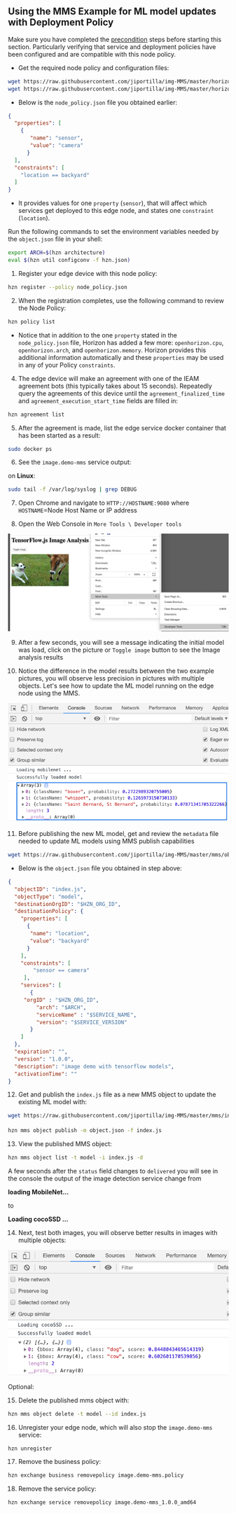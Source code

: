 ## <a id=using-image-mms-pattern></a> Using the MMS Example for ML model updates with Deployment Policy

Make sure you have completed the [precondition](https://github.com/jiportilla/img-MMS/blob/master/docs/preconditions.md) steps before starting this section. Particularly verifying that service and deployment policies have been configured and are compatible with this node policy.

- Get the required node policy and configuration files:
```bash
wget https://raw.githubusercontent.com/jiportilla/img-MMS/master/horizon/node_policy.json
wget https://raw.githubusercontent.com/jiportilla/img-MMS/master/horizon/hzn.json
```

- Below is the `node_policy.json` file you obtained earlier:

```json
{
  "properties": [
    {
       "name": "sensor",
       "value": "camera"
      }
  ],
  "constraints": [
	"location == backyard"
  ]
}
```
- It provides values for one `property` (`sensor`), that will affect which services get deployed to this edge node, and states one `constraint` (`location`).

Run the following commands to set the environment variables needed by the `object.json` file in your shell:

```bash
export ARCH=$(hzn architecture)
eval $(hzn util configconv -f hzn.json)
```

1. Register your edge device with this node policy:

```bash
hzn register --policy node_policy.json
```

2. When the registration completes, use the following command to review the Node Policy:

```bash
hzn policy list
```

- Notice that in addition to the one `property` stated in the `node_policy.json` file, Horizon has added a few more: `openhorizon.cpu`, `openhorizon.arch`, and `openhorizon.memory`. Horizon provides this additional information automatically and these `properties` may be used in any of your Policy `constraints`.

4. The edge device will make an agreement with one of the IEAM agreement bots (this typically takes about 15 seconds). Repeatedly query the agreements of this device until the `agreement_finalized_time` and `agreement_execution_start_time` fields are filled in:

```bash
hzn agreement list
```

5. After the agreement is made, list the edge service docker container that has been started as a result:

```bash
sudo docker ps
```


6. See the `image.demo-mms` service output:

  on **Linux**:

  ```bash
  sudo tail -f /var/log/syslog | grep DEBUG
  ```

7. Open Chrome and navigate to `HTTP://HOSTNAME:9080` where `HOSTNAME`=Node Host Name or IP address


8. Open the Web Console in `More Tools \ Developer tools`

![MMS Example page](tools.png)

9. After a few seconds, you will see a message indicating the initial model was load, click on the picture or `Toggle image` button to see the Image analysis results

10. Notice the difference in the model results between the two example pictures, you will observe less precision in pictures with multiple objects. Let's see how to update the ML model running on the edge node using the MMS.

![MMS Example console](mobilenet.png)


11. Before publishing the new ML model, get and review the `metadata` file needed to update ML models using MMS publish capabilities

```bash
wget https://raw.githubusercontent.com/jiportilla/img-MMS/master/mms/object.json
```

- Below is the `object.json` file you obtained in step above:

```json
{
  "objectID": "index.js",
  "objectType": "model",
  "destinationOrgID": "$HZN_ORG_ID",
  "destinationPolicy": {
    "properties": [
      {
       "name": "location",
       "value": "backyard"
      }
    ],
    "constraints": [
        "sensor == camera"
     ],
    "services": [
       {
	 "orgID" : "$HZN_ORG_ID",
         "arch": "$ARCH",
         "serviceName" : "$SERVICE_NAME",
         "version": "$SERVICE_VERSION"
       }
    ]
  }, 
  "expiration": "",
  "version": "1.0.0",
  "description": "image demo with tensorflow models",
  "activationTime": ""
}
```

12. Get and publish the `index.js` file as a new MMS object to update the existing ML model with:
```bash
wget https://raw.githubusercontent.com/jiportilla/img-MMS/master/mms/index.js

hzn mms object publish -m object.json -f index.js
```

13. View the published MMS object:
```bash
hzn mms object list -t model -i index.js -d
```

A few seconds after the `status` field changes to `delivered` you will see in the console the output of the image detection service change from 

**loading MobileNet...**

to 

**Loading cocoSSD ...**


14. Next, test both images, you will observe better results in images with multiple objects:

![MMS Example console after](cocoSSD.png)


Optional:

15. Delete the published mms object with:
```bash
hzn mms object delete -t model --id index.js
```

16. Unregister your edge node, which will also stop the `image.demo-mms` service:

```bash
hzn unregister
```

17. Remove the business policy:

```bash
hzn exchange business removepolicy image.demo-mms.policy
```

18. Remove the service policy:

```bash
hzn exchange service removepolicy image.demo-mms_1.0.0_amd64
```

